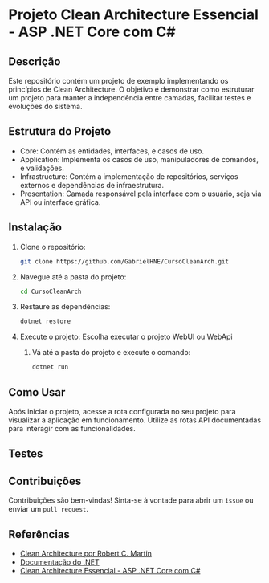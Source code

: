 # Projeto Clean Architecture Essencial - ASP .NET Core com C#

## Descrição

Este repositório contém um projeto de exemplo implementando os princípios de Clean Architecture. O objetivo é demonstrar como estruturar um projeto para manter a independência entre camadas, facilitar testes e evoluções do sistema.

## Estrutura do Projeto
- Core: Contém as entidades, interfaces, e casos de uso.
- Application: Implementa os casos de uso, manipuladores de comandos, e validações.
- Infrastructure: Contém a implementação de repositórios, serviços externos e dependências de infraestrutura.
- Presentation: Camada responsável pela interface com o usuário, seja via API ou interface gráfica.

## Instalação

1. Clone o repositório:
    ```bash
    git clone https://github.com/GabrielHNE/CursoCleanArch.git
    ```
2. Navegue até a pasta do projeto:
    ```bash
    cd CursoCleanArch
    ```
3. Restaure as dependências:
    ```bash
    dotnet restore
    ```

4. Execute o projeto: Escolha executar o projeto WebUI ou WebApi
    1. Vá até a pasta do projeto e execute o comando:
        ```bash
        dotnet run
        ```
## Como Usar

Após iniciar o projeto, acesse a rota configurada no seu projeto para visualizar a aplicação em funcionamento. Utilize as rotas API documentadas para interagir com as funcionalidades.

## Testes

## Contribuições

Contribuições são bem-vindas! Sinta-se à vontade para abrir um `issue` ou enviar um `pull request`.

## Referências
- [Clean Architecture por Robert C. Martin](https://amzn.to/3Qs8SzY)
- [Documentação do .NET](https://docs.microsoft.com/en-us/dotnet/)
- [Clean Architecture Essencial - ASP .NET Core com C#](https://www.udemy.com/course/clean-architecture-essencial-asp-net-core-com-c/)
